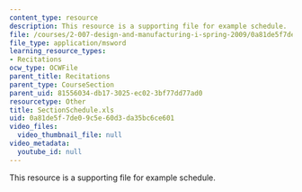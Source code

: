 ```yaml
---
content_type: resource
description: This resource is a supporting file for example schedule.
file: /courses/2-007-design-and-manufacturing-i-spring-2009/0a81de5f7de09c5e60d3da35bc6ce601_SectionSchedule.xls
file_type: application/msword
learning_resource_types:
- Recitations
ocw_type: OCWFile
parent_title: Recitations
parent_type: CourseSection
parent_uid: 81556034-db17-3025-ec02-3bf77dd77ad0
resourcetype: Other
title: SectionSchedule.xls
uid: 0a81de5f-7de0-9c5e-60d3-da35bc6ce601
video_files:
  video_thumbnail_file: null
video_metadata:
  youtube_id: null
---
```

This resource is a supporting file for example schedule.

